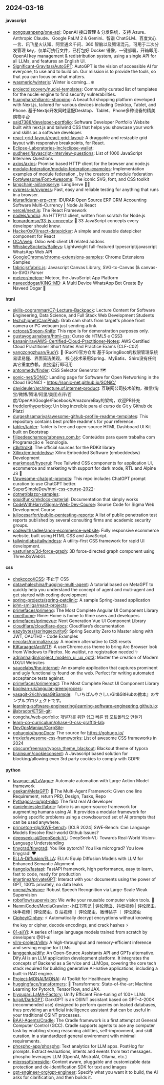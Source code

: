 ## 2024-03-16

#### javascript
* [songquanpeng/one-api](https://github.com/songquanpeng/one-api): OpenAI 接口管理 & 分发系统，支持 Azure、Anthropic Claude、Google PaLM 2 & Gemini、智谱 ChatGLM、百度文心一言、讯飞星火认知、阿里通义千问、360 智脑以及腾讯混元，可用于二次分发管理 key，仅单可执行文件，已打包好 Docker 镜像，一键部署，开箱即用. OpenAI key management & redistribution system, using a single API for all LLMs, and features an English UI.
* [Significant-Gravitas/AutoGPT](https://github.com/Significant-Gravitas/AutoGPT): AutoGPT is the vision of accessible AI for everyone, to use and to build on. Our mission is to provide the tools, so that you can focus on what matters.
* [wasmerio/winterjs](https://github.com/wasmerio/winterjs): Winter is coming... ❄️
* [projectdiscovery/nuclei-templates](https://github.com/projectdiscovery/nuclei-templates): Community curated list of templates for the nuclei engine to find security vulnerabilities.
* [huanghanzhilian/c-shopping](https://github.com/huanghanzhilian/c-shopping): A beautiful shopping platform developed with Next.js, tailored for various devices including Desktop, Tablet, and Phone. 基于Nextjs开发同时适配Desktop、Tablet、Phone多种设备的精美购物平台
* [said7388/developer-portfolio](https://github.com/said7388/developer-portfolio): Software Developer Portfolio Website built with next.js and tailwind CSS that helps you showcase your work and skills as a software developer.
* [react-grid-layout/react-grid-layout](https://github.com/react-grid-layout/react-grid-layout): A draggable and resizable grid layout with responsive breakpoints, for React.
* [Eclipse-Laboratories-Inc/eclipse-wallet](https://github.com/Eclipse-Laboratories-Inc/eclipse-wallet): 
* [sudheerj/javascript-interview-questions](https://github.com/sudheerj/javascript-interview-questions): List of 1000 JavaScript Interview Questions
* [axios/axios](https://github.com/axios/axios): Promise based HTTP client for the browser and node.js
* [module-federation/module-federation-examples](https://github.com/module-federation/module-federation-examples): Implementation examples of module federation , by the creators of module federation
* [FortAwesome/Font-Awesome](https://github.com/FortAwesome/Font-Awesome): The iconic SVG, font, and CSS toolkit
* [langchain-ai/langserve](https://github.com/langchain-ai/langserve): LangServe 🦜️🏓
* [cypress-io/cypress](https://github.com/cypress-io/cypress): Fast, easy and reliable testing for anything that runs in a browser.
* [idurar/idurar-erp-crm](https://github.com/idurar/idurar-erp-crm): IDURAR Open Source ERP CRM Accounting Software Multi-Currency | Node Js React
* [vercel/next.js](https://github.com/vercel/next.js): The React Framework
* [nodejs/undici](https://github.com/nodejs/undici): An HTTP/1.1 client, written from scratch for Node.js
* [leonardomso/33-js-concepts](https://github.com/leonardomso/33-js-concepts): 📜 33 JavaScript concepts every developer should know.
* [Hacker0x01/react-datepicker](https://github.com/Hacker0x01/react-datepicker): A simple and reusable datepicker component for React
* [OCA/web](https://github.com/OCA/web): Odoo web client UI related addons
* [WhiskeySockets/Baileys](https://github.com/WhiskeySockets/Baileys): Lightweight full-featured typescript/javascript WhatsApp Web API
* [GoogleChrome/chrome-extensions-samples](https://github.com/GoogleChrome/chrome-extensions-samples): Chrome Extensions Samples
* [fabricjs/fabric.js](https://github.com/fabricjs/fabric.js): Javascript Canvas Library, SVG-to-Canvas (& canvas-to-SVG) Parser
* [meteor/meteor](https://github.com/meteor/meteor): Meteor, the JavaScript App Platform
* [naveeddogar/KING-MD](https://github.com/naveeddogar/KING-MD): A Multi Device WhatsApp Bot Create By Naveed Dogar 🍁

#### html
* [skills-cogrammar/C7-Lecture-Backpack](https://github.com/skills-cogrammar/C7-Lecture-Backpack): Lecture Content for Software Engineering, Data Science, and Full Stack Web Development Students
* [techchipnet/CamPhish](https://github.com/techchipnet/CamPhish): Grab cam shots from target's phone front camera or PC webcam just sending a link.
* [octocat/Spoon-Knife](https://github.com/octocat/Spoon-Knife): This repo is for demonstration purposes only.
* [gustavoguanabara/html-css](https://github.com/gustavoguanabara/html-css): Curso de HTML5 e CSS3
* [kananinirav/AWS-Certified-Cloud-Practitioner-Notes](https://github.com/kananinirav/AWS-Certified-Cloud-Practitioner-Notes): AWS Certified Cloud Practitioner Short Notes And Practice Exams (CLF-C02)
* [yangzongzhuan/RuoYi](https://github.com/yangzongzhuan/RuoYi): 🎉 (RuoYi)官方仓库 基于SpringBoot的权限管理系统 易读易懂、界面简洁美观。 核心技术采用Spring、MyBatis、Shiro没有任何其它重度依赖。直接运行即可用
* [antonmedv/finder](https://github.com/antonmedv/finder): CSS Selector Generator 🗺
* [sonic-net/SONiC](https://github.com/sonic-net/SONiC): Landing page for Software for Open Networking in the Cloud (SONiC) - https://sonic-net.github.io/SONiC/
* [davideuler/architecture.of.internet-product](https://github.com/davideuler/architecture.of.internet-product): 互联网公司技术架构，微信/淘宝/微博/腾讯/阿里/美团点评/百度/OpenAI/Google/Facebook/Amazon/eBay的架构，欢迎PR补充
* [freddier/hyperblog](https://github.com/freddier/hyperblog): Un blog increíble para el curso de Git y Github de Platzi
* [durgeshsamariya/awesome-github-profile-readme-templates](https://github.com/durgeshsamariya/awesome-github-profile-readme-templates): This repository contains best profile readme's for your reference.
* [tabler/tabler](https://github.com/tabler/tabler): Tabler is free and open-source HTML Dashboard UI Kit built on Bootstrap
* [filipedeschamps/tabnews.com.br](https://github.com/filipedeschamps/tabnews.com.br): Conteúdos para quem trabalha com Programação e Tecnologia.
* [rdkit/rdkit](https://github.com/rdkit/rdkit): The official sources for the RDKit library
* [Xilinx/embeddedsw](https://github.com/Xilinx/embeddedsw): Xilinx Embedded Software (embeddedsw) Development
* [markmead/hyperui](https://github.com/markmead/hyperui): Free Tailwind CSS components for application UI, ecommerce and marketing with support for dark mode, RTL and Alpine JS 🚀
* [f/awesome-chatgpt-prompts](https://github.com/f/awesome-chatgpt-prompts): This repo includes ChatGPT prompt curation to use ChatGPT better.
* [SuperSimpleDev/html-css-course-2022](https://github.com/SuperSimpleDev/html-css-course-2022): 
* [dotnet/blazor-samples](https://github.com/dotnet/blazor-samples): 
* [squidfunk/mkdocs-material](https://github.com/squidfunk/mkdocs-material): Documentation that simply works
* [CodeWithHarry/Sigma-Web-Dev-Course](https://github.com/CodeWithHarry/Sigma-Web-Dev-Course): Source Code for Sigma Web Development Course
* [juliocesarfort/public-pentesting-reports](https://github.com/juliocesarfort/public-pentesting-reports): A list of public penetration test reports published by several consulting firms and academic security groups.
* [codewithsadee/anon-ecommerce-website](https://github.com/codewithsadee/anon-ecommerce-website): Fully responsive ecommerce website, built using HTML CSS and JavaScript.
* [tailwindlabs/tailwindcss](https://github.com/tailwindlabs/tailwindcss): A utility-first CSS framework for rapid UI development.
* [vasturiano/3d-force-graph](https://github.com/vasturiano/3d-force-graph): 3D force-directed graph component using ThreeJS/WebGL

#### css
* [chokcoco/iCSS](https://github.com/chokcoco/iCSS): 不止于 CSS
* [datawhalechina/hugging-multi-agent](https://github.com/datawhalechina/hugging-multi-agent): A tutorial based on MetaGPT to quickly help you understand the concept of agent and muti-agent and get started with coding development
* [spring-projects/spring-petclinic](https://github.com/spring-projects/spring-petclinic): A sample Spring-based application
* [john-smilga/react-projects](https://github.com/john-smilga/react-projects): 
* [primefaces/primeng](https://github.com/primefaces/primeng): The Most Complete Angular UI Component Library
* [rime/home](https://github.com/rime/home): Rime::Home is home to Rime users and developers
* [primefaces/primevue](https://github.com/primefaces/primevue): Next Generation Vue UI Component Library
* [cloudflare/cloudflare-docs](https://github.com/cloudflare/cloudflare-docs): Cloudflare’s documentation
* [eazybytes/springsecurity6](https://github.com/eazybytes/springsecurity6): Spring Security Zero to Master along with JWT, OAUTH2 - Code Examples
* [necolas/normalize.css](https://github.com/necolas/normalize.css): A modern alternative to CSS resets
* [KiKaraage/ArcWTF](https://github.com/KiKaraage/ArcWTF): A userChrome.css theme to bring Arc Browser look from Windows to Firefox. No waitlist, no registration needed ✨
* [adrianhajdin/project_modern_ui_ux_gpt3](https://github.com/adrianhajdin/project_modern_ui_ux_gpt3): Master the creation of Modern UX/UI Websites
* [saucelabs/the-internet](https://github.com/saucelabs/the-internet): An example application that captures prominent and ugly functionality found on the web. Perfect for writing automated acceptance tests against.
* [primefaces/primereact](https://github.com/primefaces/primereact): The Most Complete React UI Component Library
* [boolean-uk/angular-greengrocers](https://github.com/boolean-uk/angular-greengrocers): 
* [yasagit-2/ichiyasaGitSample](https://github.com/yasagit-2/ichiyasaGitSample): 『いちばんやさしいGit&GitHubの教本』のサンプルプロジェクトです。
* [learning-software-engineering/learning-software-engineering.github.io](https://github.com/learning-software-engineering/learning-software-engineering.github.io): 
* [jjlabrador/ETSII-git](https://github.com/jjlabrador/ETSII-git): 
* [congchu/web-porfolio](https://github.com/congchu/web-porfolio): 개발자를 위한 쉽고 빠른 웹 포트폴리오 만들기
* [learn-co-curriculum/phase-0-css-graffiti-lab](https://github.com/learn-co-curriculum/phase-0-css-graffiti-lab): 
* [DevOpsManiac/CorpSite](https://github.com/DevOpsManiac/CorpSite): 
* [gohugoio/hugoDocs](https://github.com/gohugoio/hugoDocs): The source for https://gohugo.io/
* [troxler/awesome-css-frameworks](https://github.com/troxler/awesome-css-frameworks): List of awesome CSS frameworks in 2024
* [obscurefreeman/typora_theme_blackout](https://github.com/obscurefreeman/typora_theme_blackout): Blackout theme of typora
* [brainsum/cookieconsent](https://github.com/brainsum/cookieconsent): A Javascript based solution for blocking/allowing even 3rd party cookies to comply with GDPR

#### python
* [lavague-ai/LaVague](https://github.com/lavague-ai/LaVague): Automate automation with Large Action Model framework
* [geekan/MetaGPT](https://github.com/geekan/MetaGPT): 🌟 The Multi-Agent Framework: Given one line Requirement, return PRD, Design, Tasks, Repo
* [Pythagora-io/gpt-pilot](https://github.com/Pythagora-io/gpt-pilot): The first real AI developer
* [danielmiessler/fabric](https://github.com/danielmiessler/fabric): fabric is an open-source framework for augmenting humans using AI. It provides a modular framework for solving specific problems using a crowdsourced set of AI prompts that can be used anywhere.
* [princeton-nlp/SWE-bench](https://github.com/princeton-nlp/SWE-bench): [ICLR 2024] SWE-Bench: Can Language Models Resolve Real-world Github Issues?
* [deepseek-ai/DeepSeek-VL](https://github.com/deepseek-ai/DeepSeek-VL): DeepSeek-VL: Towards Real-World Vision-Language Understanding
* [tinygrad/tinygrad](https://github.com/tinygrad/tinygrad): You like pytorch? You like micrograd? You love tinygrad! ❤️
* [ELLA-Diffusion/ELLA](https://github.com/ELLA-Diffusion/ELLA): ELLA: Equip Diffusion Models with LLM for Enhanced Semantic Alignment
* [tiangolo/fastapi](https://github.com/tiangolo/fastapi): FastAPI framework, high performance, easy to learn, fast to code, ready for production
* [imartinez/privateGPT](https://github.com/imartinez/privateGPT): Interact with your documents using the power of GPT, 100% privately, no data leaks
* [openai/whisper](https://github.com/openai/whisper): Robust Speech Recognition via Large-Scale Weak Supervision
* [roboflow/supervision](https://github.com/roboflow/supervision): We write your reusable computer vision tools. 💜
* [NanmiCoder/MediaCrawler](https://github.com/NanmiCoder/MediaCrawler): 小红书笔记 | 评论爬虫、抖音视频 | 评论爬虫、快手视频 | 评论爬虫、B 站视频 ｜ 评论爬虫、微博帖子 ｜ 评论爬虫
* [Ciphey/Ciphey](https://github.com/Ciphey/Ciphey): ⚡ Automatically decrypt encryptions without knowing the key or cipher, decode encodings, and crack hashes ⚡
* [01-ai/Yi](https://github.com/01-ai/Yi): A series of large language models trained from scratch by developers @01-ai
* [vllm-project/vllm](https://github.com/vllm-project/vllm): A high-throughput and memory-efficient inference and serving engine for LLMs
* [langgenius/dify](https://github.com/langgenius/dify): An Open-Source Assistants API and GPTs alternative. Dify.AI is an LLM application development platform. It integrates the concepts of Backend as a Service and LLMOps, covering the core tech stack required for building generative AI-native applications, including a built-in RAG engine.
* [Project-MONAI/MONAI](https://github.com/Project-MONAI/MONAI): AI Toolkit for Healthcare Imaging
* [huggingface/transformers](https://github.com/huggingface/transformers): 🤗 Transformers: State-of-the-art Machine Learning for Pytorch, TensorFlow, and JAX.
* [hiyouga/LLaMA-Factory](https://github.com/hiyouga/LLaMA-Factory): Unify Efficient Fine-tuning of 100+ LLMs
* [luijait/DarkGPT](https://github.com/luijait/DarkGPT): DarkGPT is an OSINT assistant based on GPT-4-200K (recommended use) designed to perform queries on leaked databases, thus providing an artificial intelligence assistant that can be useful in your traditional OSINT processes.
* [BAAI-Agents/Cradle](https://github.com/BAAI-Agents/Cradle): The Cradle framework is a first attempt at General Computer Control (GCC). Cradle supports agents to ace any computer task by enabling strong reasoning abilities, self-improvment, and skill curation, in a standardized general environment with minimal requirements.
* [phospho-app/phospho](https://github.com/phospho-app/phospho): Text analytics for LLM apps. PostHog for prompts. Extract evaluations, intents and events from text messages. phospho leverages LLM (OpenAI, MistralAI, Ollama, etc.)
* [microsoft/presidio](https://github.com/microsoft/presidio): Context aware, pluggable and customizable data protection and de-identification SDK for text and images
* [gpt-engineer-org/gpt-engineer](https://github.com/gpt-engineer-org/gpt-engineer): Specify what you want it to build, the AI asks for clarification, and then builds it.
